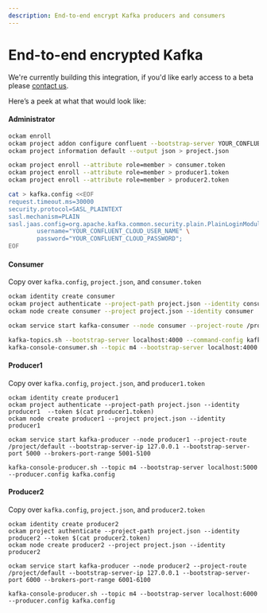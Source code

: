 ```yaml
---
description: End-to-end encrypt Kafka producers and consumers
---
```


# End-to-end encrypted Kafka

We're currently building this integration, if you'd like early access to a beta please [contact us](https://www.ockam.io/contact/form).

Here’s a peek at what that would look like:

#### Administrator

```bash
ockam enroll
ockam project addon configure confluent --bootstrap-server YOUR_CONFLUENT_CLOUD_BOOTSTRAP_SERVER_ADDRESS
ockam project information default --output json > project.json

ockam project enroll --attribute role=member > consumer.token
ockam project enroll --attribute role=member > producer1.token
ockam project enroll --attribute role=member > producer2.token

cat > kafka.config <<EOF
request.timeout.ms=30000
security.protocol=SASL_PLAINTEXT
sasl.mechanism=PLAIN
sasl.jaas.config=org.apache.kafka.common.security.plain.PlainLoginModule required \
        username="YOUR_CONFLUENT_CLOUD_USER_NAME" \
        password="YOUR_CONFLUENT_CLOUD_PASSWORD";
EOF
```

#### Consumer

Copy over `kafka.config`, `project.json`, and  `consumer.token`

```bash
ockam identity create consumer
ockam project authenticate --project-path project.json --identity consumer --token $(cat consumer.token)
ockam node create consumer --project project.json --identity consumer

ockam service start kafka-consumer --node consumer --project-route /project/default --bootstrap-server-ip 127.0.0.1 --bootstrap-server-port 4000 --brokers-port-range 4001-4100

kafka-topics.sh --bootstrap-server localhost:4000 --command-config kafka.config --create --topic m4 --partitions 3
kafka-console-consumer.sh --topic m4 --bootstrap-server localhost:4000 --consumer.config kafka.config
```

#### Producer1

Copy over `kafka.config`, `project.json`, and  `producer1.token`

```
ockam identity create producer1
ockam project authenticate --project-path project.json --identity producer1  --token $(cat producer1.token)
ockam node create producer1 --project project.json --identity producer1

ockam service start kafka-producer --node producer1 --project-route /project/default --bootstrap-server-ip 127.0.0.1 --bootstrap-server-port 5000 --brokers-port-range 5001-5100

kafka-console-producer.sh --topic m4 --bootstrap-server localhost:5000 --producer.config kafka.config
```

#### Producer2

Copy over `kafka.config`, `project.json`, and  `producer2.token`

```
ockam identity create producer2
ockam project authenticate --project-path project.json --identity producer2 --token $(cat producer2.token)
ockam node create producer2 --project project.json --identity producer2

ockam service start kafka-producer --node producer2 --project-route /project/default --bootstrap-server-ip 127.0.0.1 --bootstrap-server-port 6000 --brokers-port-range 6001-6100

kafka-console-producer.sh --topic m4 --bootstrap-server localhost:6000 --producer.config kafka.config
```

